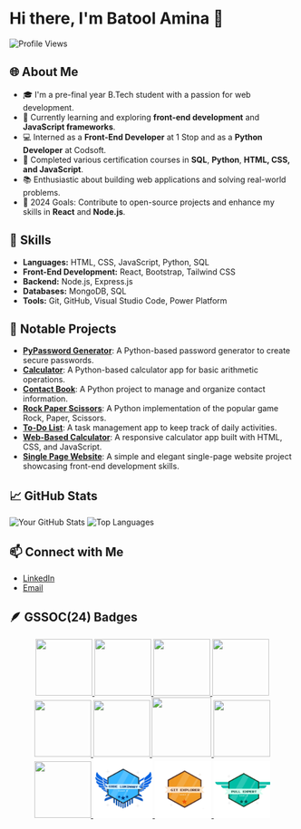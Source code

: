# Hi there, I'm Batool Amina 👋

![Profile Views](https://komarev.com/ghpvc/?username=BatoolAmina&color=blue)

## 🌐 About Me
- 🎓 I'm a pre-final year B.Tech student with a passion for web development.
- 🌱 Currently learning and exploring **front-end development** and **JavaScript frameworks**.
- 💻 Interned as a **Front-End Developer** at 1 Stop and as a **Python Developer** at Codsoft.
- 🎉 Completed various certification courses in **SQL**, **Python**, **HTML, CSS, and JavaScript**.
- 📚 Enthusiastic about building web applications and solving real-world problems.
- 🥅 2024 Goals: Contribute to open-source projects and enhance my skills in **React** and **Node.js**.

## 💼 Skills
- **Languages:** HTML, CSS, JavaScript, Python, SQL
- **Front-End Development:** React, Bootstrap, Tailwind CSS
- **Backend:** Node.js, Express.js
- **Databases:** MongoDB, SQL
- **Tools:** Git, GitHub, Visual Studio Code, Power Platform

## 🌟 Notable Projects
- [**PyPassword Generator**](https://github.com/BatoolAmina/CODSOFT/blob/main/PasswordGenerator.py): A Python-based password generator to create secure passwords.
- [**Calculator**](https://github.com/BatoolAmina/CODSOFT/blob/main/Calculator.py): A Python-based calculator app for basic arithmetic operations.
- [**Contact Book**](https://github.com/BatoolAmina/CODSOFT/blob/main/ContactBook.py): A Python project to manage and organize contact information.
- [**Rock Paper Scissors**](https://github.com/BatoolAmina/CODSOFT/blob/main/RockPaperScissor.py): A Python implementation of the popular game Rock, Paper, Scissors.
- [**To-Do List**](https://github.com/BatoolAmina/CODSOFT/blob/main/ToDoList.py): A task management app to keep track of daily activities.
- [**Web-Based Calculator**](https://github.com/BatoolAmina/HtmlAndBootstrapCalculator): A responsive calculator app built with HTML, CSS, and JavaScript.
- [**Single Page Website**](https://github.com/BatoolAmina/SinglePageWebsite): A simple and elegant single-page website project showcasing front-end development skills.

## 📈 GitHub Stats
![Your GitHub Stats](https://github-readme-stats.vercel.app/api?username=BatoolAmina&show_icons=true&theme=radical)
![Top Languages](https://github-readme-stats.vercel.app/api/top-langs/?username=BatoolAmina&layout=compact&theme=radical)

## 📫 Connect with Me
- [LinkedIn](https://www.linkedin.com/in/batool-a-82a995250/)
- [Email](mailto:batool.amina.110@gmail.com)

## 🪶 GSSOC(24) Badges
<div style='display:flex; align-items:center; gap: 10px;' align='center'>
  <a href="https://gssoc.girlscript.tech/leaderboard">
    <img src="https://raw.githubusercontent.com/GSSoC24/Postman-Challenge/main/docs/assets/Postman%20White.png" width="100px" height="100px" />
    <img src="https://raw.githubusercontent.com/GSSoC24/Postman-Challenge/main/docs/assets/1.png" width="100px" height="100px" />
    <img src="https://raw.githubusercontent.com/GSSoC24/Postman-Challenge/main/docs/assets/2.png" width="100px" height="100px" />
    <img src="https://raw.githubusercontent.com/GSSoC24/Postman-Challenge/main/docs/assets/3.png" width="100px" height="100px" />
    <img src="https://raw.githubusercontent.com/GSSoC24/Postman-Challenge/main/docs/assets/4.png" width="100px" height="100px" />
    <img src="https://raw.githubusercontent.com/GSSoC24/Postman-Challenge/main/docs/assets/5.png" width="100px" height="100px" />
    <img src="https://raw.githubusercontent.com/GSSoC24/Postman-Challenge/main/docs/assets/6.png" width="105px" height="105px" />
    <img src="https://raw.githubusercontent.com/GSSoC24/Postman-Challenge/main/docs/assets/7.png" width="100px" height="100px" />
    <img src="https://raw.githubusercontent.com/GSSoC24/Postman-Challenge/main/docs/assets/8.png" width="100px" height="100px" />
    <img src="https://raw.githubusercontent.com/GSSoC24/Contributor/refs/heads/main/assets/Code%20Luminary.png" width="105px" height="105px" />
    <img src="https://raw.githubusercontent.com/GSSoC24/Contributor/refs/heads/main/assets/Git%20Explorer.png" width="100px" height="100px" />
    <img src="https://raw.githubusercontent.com/GSSoC24/Contributor/refs/heads/main/assets/Pull%20Expert.png" width="100px" height="100px" />
  </a>
</div>
